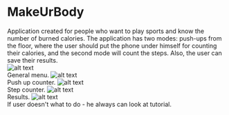 # MakeUrBody
Application created for people who want to play sports and know the number of burned calories. The application has two modes: push-ups from the floor, where the user should put the phone under himself for counting their calories, and the second mode will count the steps. Also, the user can save their results. <br/>
![alt text](https://pp.userapi.com/c852028/v852028680/ac66e/TgkA8Le0P_A.jpg) <br/>
General menu.
![alt text](https://pp.userapi.com/c852028/v852028680/ac675/v-vE-J84TE4.jpg) <br/>
Push up counter.
![alt text](https://pp.userapi.com/c852028/v852028680/ac660/sbzdfUjeOXo.jpg) <br/>
Step counter.
![alt text](https://pp.userapi.com/c852028/v852028680/ac659/AwnssQsOVUE.jpg) <br/>
Results.
![alt text](https://pp.userapi.com/c852028/v852028680/ac667/ySLg_ZEm0Z0.jpg) <br/>
If user doesn't what to do - he always can look at tutorial.


